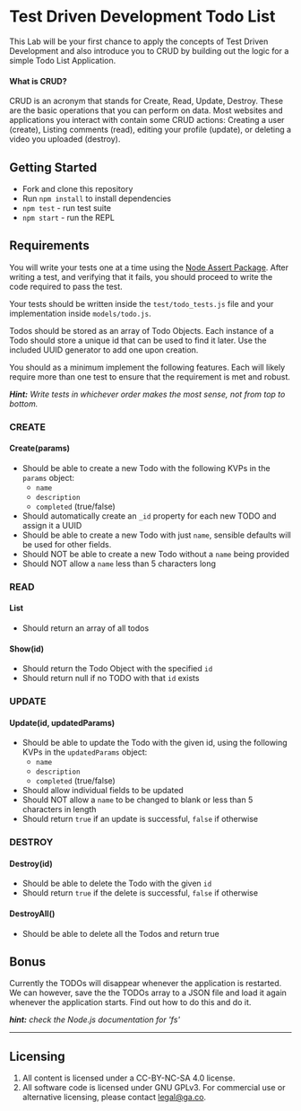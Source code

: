 # Test Driven Development Todo List

This Lab will be your first chance to apply the concepts of Test Driven Development and also introduce you to CRUD by building out the logic for a simple Todo List Application.

#### What is CRUD?
CRUD is an acronym that stands for Create, Read, Update, Destroy. These are the basic operations that you can perform on data. Most websites and applications you interact with contain some CRUD actions: Creating a user (create), Listing comments (read), editing your profile (update), or deleting a video you uploaded (destroy).

## Getting Started

* Fork and clone this repository
* Run `npm install` to install dependencies
* `npm test` - run test suite
* `npm start` - run the REPL

## Requirements

You will write your tests one at a time using the [Node Assert Package](https://jeremiahalex.gitbooks.io/wdi-sg/content/02-js-jquery/js-tdd-intro/readme.html). After writing a test, and verifying that it fails, you should proceed to write the code required to pass the test.

Your tests should be written inside the `test/todo_tests.js` file and your implementation inside `models/todo.js`.

Todos should be stored as an array of Todo Objects. Each instance of a Todo should store a unique id that can be used to find it later. Use the included UUID generator to add one upon creation.

You should as a minimum implement the following features. Each will likely require more than one test to ensure that the requirement is met and robust. 

_**Hint:** Write tests in whichever order makes the most sense, not from top to bottom._

### CREATE

#### Create(params)
* Should be able to create a new Todo with the following KVPs in the `params` object:
  * `name`
  * `description`
  * `completed` (true/false)
* Should automatically create an `_id` property for each new TODO and assign it a UUID
* Should be able to create a new Todo with just `name`, sensible defaults will be used for other fields.
* Should NOT be able to create a new Todo without a `name` being provided
* Should NOT allow a `name` less than 5 characters long

### READ

#### List
* Should return an array of all todos

#### Show(id)
* Should return the Todo Object with the specified `id`
* Should return null if no TODO with that `id` exists

### UPDATE

#### Update(id, updatedParams)
* Should be able to update the Todo with the given id, using the following KVPs in the `updatedParams` object:
  * `name`
  * `description`
  * `completed` (true/false)
* Should allow individual fields to be updated
* Should NOT allow a `name` to be changed to blank or less than 5 characters in length
* Should return `true` if an update is successful, `false` if otherwise

### DESTROY

#### Destroy(id)
* Should be able to delete the Todo with the given `id`
* Should return `true` if the delete is successful, `false` if otherwise

#### DestroyAll()
* Should be able to delete all the Todos and return true

## Bonus

Currently the TODOs will disappear whenever the application is restarted. We can however, save the the TODOs array to a JSON file and load it again whenever the application starts. Find out how to do this and do it.

_**hint:** check the Node.js documentation for 'fs'_

---

## Licensing
1. All content is licensed under a CC-BY-NC-SA 4.0 license.
2. All software code is licensed under GNU GPLv3. For commercial use or alternative licensing, please contact legal@ga.co.

